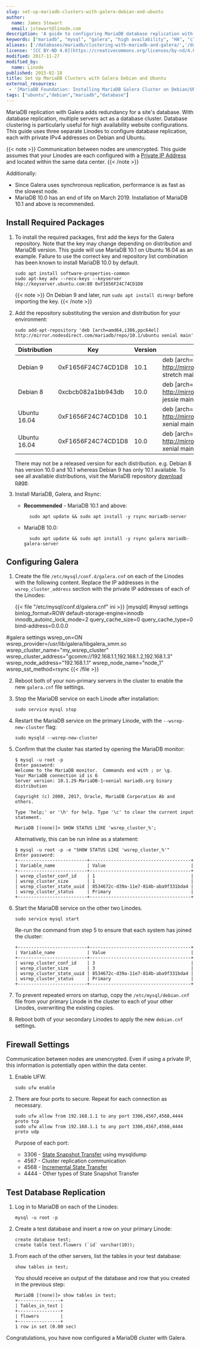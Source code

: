 ```yaml
---
slug: set-up-mariadb-clusters-with-galera-debian-and-ubuntu
author:
  name: James Stewart
  email: jstewart@linode.com
description: 'A guide to configuring MariaDB database replication with Galera on Debian and Ubuntu distributions.'
keywords: ["mariadb", "mysql", "galera", "high availability", "HA", "cluster", "debian", "ubuntu"]
aliases: ['/databases/mariadb/clustering-with-mariadb-and-galera/','/databases/mariadb/set-up-mariadb-clusters-with-galera-debian-and-ubuntu/']
license: '[CC BY-ND 4.0](https://creativecommons.org/licenses/by-nd/4.0)'
modified: 2017-11-27
modified_by:
  name: Linode
published: 2015-02-18
title: Set Up MariaDB Clusters with Galera Debian and Ubuntu
external_resources:
 - '[MariaDB Foundation: Installing MariaDB Galera Cluster on Debian/Ubuntu](https://blog.mariadb.org/installing-mariadb-galera-cluster-on-debian-ubuntu/)'
tags: ["ubuntu","debian","mariadb","database"]
---
```


MariaDB replication with Galera adds redundancy for a site's database. With database replication, multiple servers act as a database cluster. Database clustering is particularly useful for high availability website configurations. This guide uses three separate Linodes to configure database replication, each with private IPv4 addresses on Debian and Ubuntu.

{{< note >}}
Communication between nodes are unencrypted. This guide assumes that your Linodes are each configured with a [Private IP Address](/docs/networking/remote-access#adding-private-ip-addresses) and located within the same data center.
{{< /note >}}

Additionally:

 - Since Galera uses synchronous replication, performance is as fast as the slowest node.
 - MariaDB 10.0 has an end of life on March 2019. Installation of MariaDB 10.1 and above is recommended.

## Install Required Packages

1.  To install the required packages, first add the keys for the Galera repository. Note that the key may change depending on distribution and MariaDB version. This guide will use MariaDB 10.1 on Ubuntu 16.04 as an example. Failure to use the correct key and repository list combination has been known to install MariaDB 10.0 by default.

        sudo apt install software-properties-common
        sudo apt-key adv --recv-keys --keyserver hkp://keyserver.ubuntu.com:80 0xF1656F24C74CD1D8

    {{< note >}}
On Debian 9 and later, run `sudo apt install dirmngr` before importing the key.
{{< /note >}}

2.  Add the repository substituting the version and distribution for your environment:

        sudo add-apt-repository 'deb [arch=amd64,i386,ppc64el] http://mirror.nodesdirect.com/mariadb/repo/10.1/ubuntu xenial main'

    | Distribution |         Key        | Version | Repository List
    |--------------|--------------------|---------|----------------
    | Debian 9     | 0xF1656F24C74CD1D8 |   10.1  | deb [arch=amd64,i386,ppc64el] http://mirror.nodesdirect.com/mariadb/repo/10.1/debian stretch main
    | Debian 8     | 0xcbcb082a1bb943db |   10.0  | deb [arch=amd64,i386,ppc64el] http://mirror.nodesdirect.com/mariadb/repo/10.0/debian jessie main
    | Ubuntu 16.04 | 0xF1656F24C74CD1D8 |   10.1  | deb [arch=amd64,i386,ppc64el] http://mirror.nodesdirect.com/mariadb/repo/10.1/ubuntu xenial main
    | Ubuntu 16.04 | 0xF1656F24C74CD1D8 |   10.0  | deb [arch=amd64,i386,ppc64el] http://mirror.nodesdirect.com/mariadb/repo/10.1/ubuntu xenial main

    There may not be a released version for each distribution. e.g. Debian 8 has version 10.0 and 10.1 whereas Debian 9 has only 10.1 available. To see all available distributions, visit the MariaDB repository [download page](https://downloads.mariadb.org/mariadb/repositories/).

3.  Install MariaDB, Galera, and Rsync:

    - **Recommended** - MariaDB 10.1 and above:

            sudo apt update && sudo apt install -y rsync mariadb-server

    - MariaDB 10.0:

            sudo apt update && sudo apt install -y rsync galera mariadb-galera-server

## Configuring Galera

1.  Create the file `/etc/mysql/conf.d/galera.cnf` on each of the Linodes with the following content. Replace the IP addresses in the `wsrep_cluster_address` section with the private IP addresses of each of the Linodes:

    {{< file "/etc/mysql/conf.d/galera.cnf" ini >}}
[mysqld]
#mysql settings
binlog_format=ROW
default-storage-engine=innodb
innodb_autoinc_lock_mode=2
query_cache_size=0
query_cache_type=0
bind-address=0.0.0.0

#galera settings
wsrep_on=ON
wsrep_provider=/usr/lib/galera/libgalera_smm.so
wsrep_cluster_name="my_wsrep_cluster"
wsrep_cluster_address="gcomm://192.168.1.1,192.168.1.2,192.168.1.3"
wsrep_node_address="192.168.1.1"
wsrep_node_name="node_1"
wsrep_sst_method=rsync
{{< /file >}}


2.  Reboot both of your non-primary servers in the cluster to enable the new `galera.cnf` file settings.

3.  Stop the MariaDB service on each Linode after installation:

        sudo service mysql stop

4.  Restart the MariaDB service on the primary Linode, with the `--wsrep-new-cluster` flag:

        sudo mysqld --wsrep-new-cluster

5.  Confirm that the cluster has started by opening the MariaDB monitor:

        $ mysql -u root -p
        Enter password:
        Welcome to the MariaDB monitor.  Commands end with ; or \g.
        Your MariaDB connection id is 6
        Server version: 10.1.29-MariaDB-1~xenial mariadb.org binary distribution

        Copyright (c) 2000, 2017, Oracle, MariaDB Corporation Ab and others.

        Type 'help;' or '\h' for help. Type '\c' to clear the current input statement.

        MariaDB [(none)]> SHOW STATUS LIKE 'wsrep_cluster_%';

    Alternatively, this can be run inline as a statement:

        $ mysql -u root -p -e "SHOW STATUS LIKE 'wsrep_cluster_%'"
        Enter password:
        +--------------------------+--------------------------------------+
        | Variable_name            | Value                                |
        +--------------------------+--------------------------------------+
        | wsrep_cluster_conf_id    | 1                                    |
        | wsrep_cluster_size       | 1                                    |
        | wsrep_cluster_state_uuid | 8534672c-d39a-11e7-814b-aba9f331bda4 |
        | wsrep_cluster_status     | Primary                              |
        +--------------------------+--------------------------------------+

6.  Start the MariaDB service on the other two Linodes.

        sudo service mysql start

    Re-run the command from step 5 to ensure that each system has joined the cluster:

        +--------------------------+--------------------------------------+
        | Variable_name            | Value                                |
        +--------------------------+--------------------------------------+
        | wsrep_cluster_conf_id    | 3                                    |
        | wsrep_cluster_size       | 3                                    |
        | wsrep_cluster_state_uuid | 8534672c-d39a-11e7-814b-aba9f331bda4 |
        | wsrep_cluster_status     | Primary                              |
        +--------------------------+--------------------------------------+


7.  To prevent repeated errors on startup, copy the `/etc/mysql/debian.cnf` file from your primary Linode in the cluster to each of your other Linodes, overwriting the existing copies.

8.  Reboot both of your secondary Linodes to apply the new `debian.cnf` settings.

## Firewall Settings
Communication between nodes are unencrypted. Even if using a private IP, this information is potentially open within the data center.

1.  Enable UFW.

        sudo ufw enable

2.  There are four ports to secure. Repeat for each connection as necessary.

        sudo ufw allow from 192.168.1.1 to any port 3306,4567,4568,4444 proto tcp
        sudo ufw allow from 192.168.1.1 to any port 3306,4567,4568,4444 proto udp

    Purpose of each port:

    - 3306 - [State Snapshot Transfer](http://galeracluster.com/documentation-webpages/sst.html) using mysqldump
    - 4567 - Cluster replication communication
    - 4568 - [Incremental State Transfer](http://galeracluster.com/documentation-webpages/statetransfer.html#ist)
    - 4444 - Other types of State Snapshot Transfer

## Test Database Replication

1.  Log in to MariaDB on each of the Linodes:

        mysql -u root -p

1.  Create a test database and insert a row on your primary Linode:

        create database test;
        create table test.flowers (`id` varchar(10));

2.  From each of the other servers, list the tables in your test database:

        show tables in test;

    You should receive an output of the database and row that you created in the previous step:

        MariaDB [(none)]> show tables in test;
        +----------------+
        | Tables_in_test |
        +----------------+
        | flowers        |
        +----------------+
        1 row in set (0.00 sec)

Congratulations, you have now configured a MariaDB cluster with Galera.


